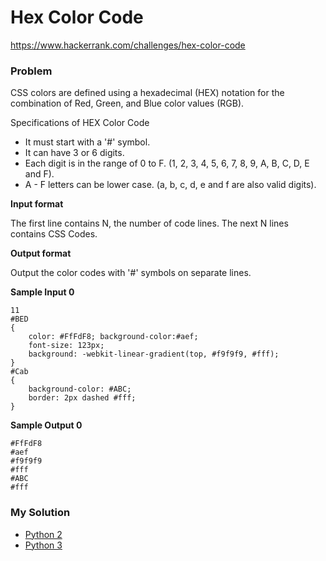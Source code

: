 # Hex Color Code

https://www.hackerrank.com/challenges/hex-color-code

### Problem

CSS colors are defined using a hexadecimal (HEX) notation for the combination of Red, Green, and Blue color values (RGB).  

Specifications of HEX Color Code  

- It must start with a '#' symbol.
- It can have 3 or 6 digits.
- Each digit is in the range of 0 to F. (1, 2, 3, 4, 5, 6, 7, 8, 9, A, B, C, D, E and F).
- A - F letters can be lower case. (a, b, c, d, e and f are also valid digits).

**Input format**

The first line contains N, the number of code lines.
The next N lines contains CSS Codes.

**Output format**

Output the color codes with '#' symbols on separate lines.

**Sample Input 0**

```
11
#BED
{
    color: #FfFdF8; background-color:#aef;
    font-size: 123px;
    background: -webkit-linear-gradient(top, #f9f9f9, #fff);
}
#Cab
{
    background-color: #ABC;
    border: 2px dashed #fff;
}   
```

**Sample Output 0**

```
#FfFdF8
#aef
#f9f9f9
#fff
#ABC
#fff
```

### My Solution

- [Python 2](python2.py)
- [Python 3](python3.py)